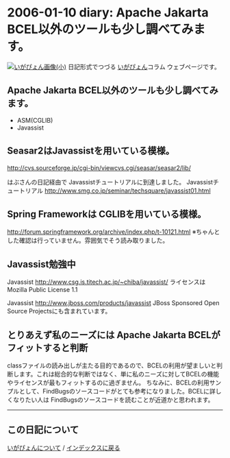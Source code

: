 2006-01-10 diary: Apache Jakarta BCEL以外のツールも少し調べてみます。
=====================================================================================================
[![いがぴょん画像(小)](https://igapyon.github.io/diary/images/iga200306s.jpg "いがぴょん")](https://igapyon.github.io/diary/memo/memoigapyon.html) 日記形式でつづる [いがぴょん](https://igapyon.github.io/diary/memo/memoigapyon.html)コラム ウェブページです。

## Apache Jakarta BCEL以外のツールも少し調べてみます。



* ASM(CGLIB)
* Javassist


## Seasar2はJavassistを用いている模様。

http://cvs.sourceforge.jp/cgi-bin/viewcvs.cgi/seasar/seasar2/lib/

はぶさんの日記経由で Javassistチュートリアルに到達しました。
Javassistチュートリアル
http://www.smg.co.jp/seminar/techsquare/javassist01.html


## Spring Frameworkは CGLIBを用いている模様。

http://forum.springframework.org/archive/index.php/t-10121.html
※ちゃんとした確認は行っていません。雰囲気でそう読み取りました。


## Javassist勉強中

Javassist
http://www.csg.is.titech.ac.jp/~chiba/javassist/
ライセンスはMozilla Public License 1.1

Javassist
http://www.jboss.com/products/javassist
JBoss Sponsored Open Source Projectsにも含まれています。


## とりあえず私のニーズには Apache Jakarta BCELがフィットすると判断

classファイルの読み出しが主たる目的であるので、BCELの利用が望ましいと判断します。これは総合的な判断ではなく、単に私のニーズに対してBCELの機能やライセンスが最もフィットするのに過ぎません。
ちなみに、BCELの利用サンプルとして、FindBugsのソースコードがとても参考になりました。BCELに詳しくなりたい人は FindBugsのソースコードを読むことが近道かと思われます。


----------------------------------------------------------------------------------------------------

## この日記について
[いがぴょんについて](http://www.igapyon.jp/igapyon/diary/memo/memoigapyon.html) / [インデックスに戻る](https://igapyon.github.io/diary/idxall.html)
